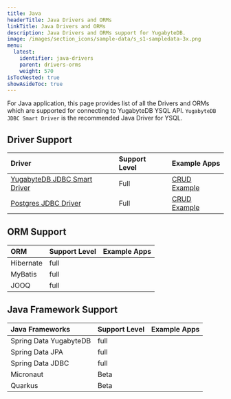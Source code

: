 ```yaml
---
title: Java
headerTitle: Java Drivers and ORMs
linkTitle: Java Drivers and ORMs
description: Java Drivers and ORMs support for YugabyteDB.
image: /images/section_icons/sample-data/s_s1-sampledata-3x.png
menu:
  latest:
    identifier: java-drivers
    parent: drivers-orms
    weight: 570
isTocNested: true
showAsideToc: true
---
```


For Java application, this page provides list of all the Drivers and ORMs which are supported for connecting to YugabyteDB YSQL API. `YugabyteDB JDBC Smart Driver` is the recommended Java Driver for YSQL.

 <!-- place holder for adding link to YugabyteDB University course for Java Developers -->

## Driver Support

| Driver | Support Level | Example Apps |
| :----- | :------------ | :----------- |
| [YugabyteDB JDBC Smart Driver](/latest/integrations/jdbc-driver) | Full | [CRUD Example](/latest/quick-start/build-apps/java/ysql-yb-jdbc) |
| [Postgres JDBC Driver](postgres-jdbc/) | Full | [CRUD Example](/latest/quick-start/build-apps/java/ysql-jdbc)  |

## ORM Support

| ORM | Support Level | Example Apps |
| :-- | :------------ | :----------- |
| Hibernate | full |  |
| MyBatis | full |  |
| JOOQ | full |  |

## Java Framework Support

| Java Frameworks | Support Level | Example Apps |
| :-------------- | :------------ | :----------- |
| Spring Data YugabyteDB | full |  |
| Spring Data JPA | full |  |
| Spring Data JDBC | full |  |
| Micronaut | Beta |  |
| Quarkus | Beta |  |
